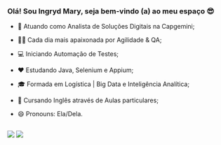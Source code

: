 ### Olá! Sou Ingryd Mary, seja bem-vindo (a) ao meu espaço 😎   

- 💼 Atuando como Analista de Soluções Digitais na Capgemini;
- 👩‍💻 Cada dia mais apaixonada por Agilidade & QA;
- 💻 Iniciando Automação de Testes;
- ❤️ Estudando Java, Selenium e Appium;
- 🎓 Formada em Logística | Big Data e Inteligência Analítica;
- 📖 Cursando Inglês através de Aulas particulares;
- 😄 Pronouns: Ela/Dela.



  
  ##
 
<div> 
  <a href = "mailto:ingrydmary28@hotmail.com"><img src="https://img.shields.io/badge/Microsoft_Outlook-0078D4?style=for-the-badge&logo=microsoft-outlook&logoColor=white" target="_blank"></a>
  <a href="https://www.linkedin.com/in/maryingryd" target="_blank"><img src="https://img.shields.io/badge/-LinkedIn-%230077B5?style=for-the-badge&logo=linkedin&logoColor=white" target="_blank"></a>     
</div>
 
  
  
